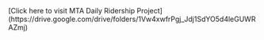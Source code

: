 <fragme>
[Click here to visit MTA Daily Ridership Project](https://drive.google.com/drive/folders/1Vw4xwfrPgj_Jdj1SdYO5d4leGUWRAZmj)
</fragme>
